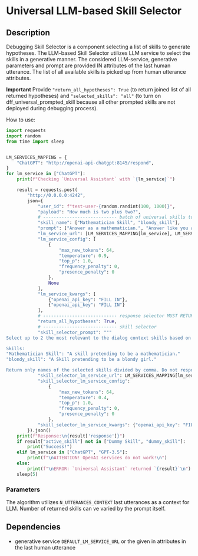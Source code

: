 # Universal LLM-based Skill Selector

## Description

Debugging Skill Selector is a component selecting a list of skills to generate hypotheses.
The LLM-based Skill Selector utilizes LLM service to select the skills in a generative manner.
The considered LLM-service, generative parameters and prompt  are provided IN attributes of 
the last human utterance. The list of all available skills is picked up from human utterance attributes.


**Important** Provide `"return_all_hypotheses": True` (to return joined list of all returned hypotheses) 
and `"selected_skills": "all"` (to turn on dff_universal_prompted_skill because all other prompted skills
are not deployed during debugging process).

How to use:

```python
import requests
import random
from time import sleep


LM_SERVICES_MAPPING = {
    "ChatGPT": "http://openai-api-chatgpt:8145/respond",
}
for lm_service in ["ChatGPT"]:
    print(f"Checking `Universal Assistant` with `{lm_service}`")

    result = requests.post(
        "http://0.0.0.0:4242", 
        json={
            "user_id": f"test-user-{random.randint(100, 1000)}", 
            "payload": "How much is two plus two?",
            # ---------------------------- batch of universal skills to generate hypotheses
            "skill_name": ["Mathematician Skill", "blondy_skill"],
            "prompt": ["Answer as a mathematician.", "Answer like you are a stupid Blondy Girl."], 
            "lm_service_url": [LM_SERVICES_MAPPING[lm_service], LM_SERVICES_MAPPING[lm_service]],
            "lm_service_config": [
                {
                    "max_new_tokens": 64,
                    "temperature": 0.9,
                    "top_p": 1.0,
                    "frequency_penalty": 0,
                    "presence_penalty": 0
                }, 
                None
            ],
            "lm_service_kwargs": [
                {"openai_api_key": "FILL IN"},
                {"openai_api_key": "FILL IN"}
            ],
            # ---------------------------- response selector MUST RETURN ALL HYPOTHESES JOINED
            "return_all_hypotheses": True,
            # ---------------------------- skill selector 
            "skill_selector_prompt": """
Select up to 2 the most relevant to the dialog context skills based on the given short descriptions of abilities of different skills of the assistant.

Skills:
"Mathematician Skill": "A skill pretending to be a mathematician."
"blondy_skill": "A Skill pretending to be a blondy girl."

Return only names of the selected skills divided by comma. Do not respond to the dialog context.""", 
            "skill_selector_lm_service_url": LM_SERVICES_MAPPING[lm_service],
            "skill_selector_lm_service_config": 
                {
                    "max_new_tokens": 64,
                    "temperature": 0.4,
                    "top_p": 1.0,
                    "frequency_penalty": 0,
                    "presence_penalty": 0
                },
            "skill_selector_lm_service_kwargs": {"openai_api_key": "FILL IN"},
        }).json()
    print(f"Response:\n{result['response']}")
    if result["active_skill"] not in ["Dummy Skill", "dummy_skill"]:
        print("Success!")
    elif lm_service in ["ChatGPT", "GPT-3.5"]:
        print(f"\nATTENTION! OpenAI services do not work!\n")
    else:
        print(f"\nERROR: `Universal Assistant` returned `{result}`\n")
    sleep(5)
```

### Parameters

The algorithm utilizes `N_UTTERANCES_CONTEXT` last utterances as a context for LLM.
Number of returned skills can ve varied by the prompt itself.

## Dependencies

- generative service `DEFAULT_LM_SERVICE_URL` or the given in attributes in the last human utterance